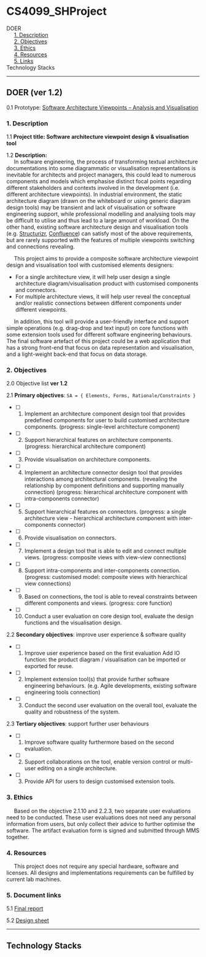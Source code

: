 # CS4099_SHProject

DOER  
&nbsp;&nbsp;&nbsp;&nbsp;&nbsp;[1. Description](#1-description)  
&nbsp;&nbsp;&nbsp;&nbsp;&nbsp;[2. Objectives](#2-objectives)  
&nbsp;&nbsp;&nbsp;&nbsp;&nbsp;[3. Ethics](#3-ethics)  
&nbsp;&nbsp;&nbsp;&nbsp;&nbsp;[4. Resources](#4-resources)  
&nbsp;&nbsp;&nbsp;&nbsp;&nbsp;[5. Links](#5-links)  
Technology Stacks  

---

## DOER (ver 1.2)

0.1 Prototype: [Software Architecture Viewpoints – Analysis and Visualisation](https://blogs.cs.st-andrews.ac.uk/studentprojects/2019/02/28/software-architecture-viewpoints-analysis-and-visualisation/)  

### 1. Description

1.1 __Project title: Software architecture viewpoint design & visualisation tool__

1.2 __Description:__  
&nbsp;&nbsp;&nbsp;&nbsp;&nbsp;In software engineering, the process of transforming textual architecture documentations into some diagrammatic or visualisation representations is inevitable for architects and project managers, this could lead to numerous components and models which emphasise distinct focal points regarding different stakeholders and contexts involved in the development (i.e. different architecture viewpoints). In industrial environment, the static architecture diagram (drawn on the whiteboard or using generic diagram design tools) may be transient and lack of visualisation or software engineering support, while professional modelling and analysing tools may be difficult to utilise and thus lead to a large amount of workload. On the other hand, existing software architecture design and visualisation tools (e.g. [Structurizr](http://structurizr.com), [Confluence](https://www.atlassian.com/software/confluence)) can satisfy most of the above requirements, but are rarely supported with the features of multiple viewpoints switching and connections revealing.  

&nbsp;&nbsp;&nbsp;&nbsp;&nbsp;This project aims to provide a composite software architecture viewpoint design and visualisation tool with customised elements designers:  
- For a single architecture view, it will help user design a single architecture diagram/visualisation product with customised components and connectors.  
- For multiple architecture views, it will help user reveal the conceptual and/or realistic connections between different components under different viewpoints.  

&nbsp;&nbsp;&nbsp;&nbsp;&nbsp;In addition, this tool will provide a user-friendly interface and support simple operations (e.g. drag-drop and text input) on core functions with some extension tools used for different software engineering behaviours. The final software artefact of this project could be a web application that has a strong front-end that focus on data representation and visualisation, and a light-weight back-end that focus on data storage.


### 2. Objectives

2.0 Objective list __ver 1.2__

2.1 __Primary objectives__: `SA = { Elements, Forms, Rationale/Constraints }`  
- [ ] 1. Implement an architecture component design tool that provides predefined components for user to build customised architecture components. (progress: single-level architecture component)
- [ ] 2. Support hierarchical features on architecture components. (progress: hierarchical architecture component)
- [ ] 3. Provide visualisation on architecture components.
- [ ] 4. Implement an architecture connector design tool that provides interactions among architectural components. (revealing the relationship by component definitions and supporting manually connection) (progress: hierarchical architecture component with intra-components connector)
- [ ] 5. Support hierarchical features on connectors. (progress: a single architecture view - hierarchical architecture component with inter-components connector)
- [ ] 6. Provide visualisation on connectors.
- [ ] 7. Implement a design tool that is able to edit and connect multiple views. (progress: composite views with view-view connections)
- [ ] 8. Support intra-components and inter-components connection. (progress: customised model: composite views with hierarchical view connections)
- [ ] 9. Based on connections, the tool is able to reveal constraints between different components and views. (progress: core function)
- [ ] 10. Conduct a user evaluation on core design tool, evaluate the design functions and the visualisation design.

2.2 __Secondary objectives__: improve user experience & software quality  
- [ ] 1. Improve user experience based on the first evaluation
Add IO function: the product diagram / visualisation can be imported or exported for reuse.
- [ ] 2. Implement extension tool(s) that provide further software engineering behaviours. (e.g. Agile developments, existing software engineering tools connection)
- [ ] 3. Conduct the second user evaluation on the overall tool, evaluate the quality and robustness of the system.

2.3 __Tertiary objectives__: support further user behaviours
- [ ] 1. Improve software quality furthermore based on the second evaluation.
- [ ] 2. Support collaborations on the tool, enable version control or multi-user editing on a single architecture.
- [ ] 3. Provide API for users to design customised extension tools.

### 3. Ethics
&nbsp;&nbsp;&nbsp;&nbsp;&nbsp;Based on the objective 2.1.10 and 2.2.3, two separate user evaluations need to be conducted. These user evaluations does not need any personal information from users, but only collect their advice to further optimise the software. The artifact evaluation form is signed and submitted through MMS together.

### 4. Resources
&nbsp;&nbsp;&nbsp;&nbsp;&nbsp;This project does not require any special hardware, software and licenses. All designs and implementations requirements can be fulfilled by current lab machines.

### 5. Document links

5.1 [Final report](https://docs.google.com/document/d/10sQ_gjIIORgNqmJ4ZFjDqs-XWodzEVgzkOk5H3DjjvM/edit?usp=sharing)

5.2 [Design sheet](https://docs.google.com/spreadsheets/d/17t339HamR7QzjQzV_GF6dRHW-bJkCdzY8Lhw6yHwgZk/edit?usp=sharing)

---

## Technology Stacks